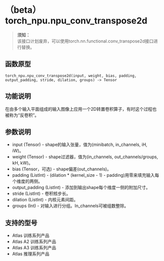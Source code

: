 # （beta）torch_npu.npu_conv_transpose2d

>**须知：**<br>
>该接口计划废弃，可以使用torch.nn.functional.conv_transpose2d接口进行替换。

## 函数原型

```
torch_npu.npu_conv_transpose2d(input, weight, bias, padding, output_padding, stride, dilation, groups) -> Tensor
```

## 功能说明

在由多个输入平面组成的输入图像上应用一个2D转置卷积算子，有时这个过程也被称为“反卷积”。

## 参数说明

- input (Tensor) - shape的输入张量，值为(minibatch, in_channels, iH, iW)。
- weight (Tensor) - shape过滤器，值为(in_channels, out_channels/groups, kH, kW)。
- bias (Tensor，可选) - shape偏差(out_channels)。
- padding (ListInt) - (dilation \* (kernel_size - 1) - padding)用零来填充输入每个维度的两侧。
- output_padding (ListInt) - 添加到输出shape每个维度一侧的附加尺寸。
- stride (ListInt) - 卷积核步长。
- dilation (ListInt) - 内核元素间距。
- groups (Int) - 对输入进行分组。In_channels可被组数整除。

## 支持的型号

- <term>Atlas 训练系列产品</term>
- <term>Atlas A2 训练系列产品</term>
- <term>Atlas A3 训练系列产品</term>
- <term>Atlas 推理系列产品</term>

